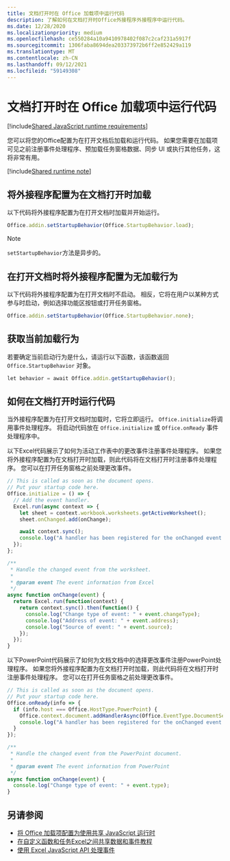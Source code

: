 ```yaml
---
title: 文档打开时在 Office 加载项中运行代码
description: 了解如何在文档打开时Office外接程序外接程序中运行代码。
ms.date: 12/28/2020
ms.localizationpriority: medium
ms.openlocfilehash: ce550284a10a9410978402f087c2caf231a5917f
ms.sourcegitcommit: 1306faba8694dea203373972b6ff2e852429a119
ms.translationtype: MT
ms.contentlocale: zh-CN
ms.lasthandoff: 09/12/2021
ms.locfileid: "59149308"
---
```

# <a name="run-code-in-your-office-add-in-when-the-document-opens"></a>文档打开时在 Office 加载项中运行代码

[!include[Shared JavaScript runtime requirements](../includes/shared-runtime-requirements-note.md)]

您可以将您的Office配置为在打开文档后加载和运行代码。 如果您需要在加载项可见之前注册事件处理程序、预加载任务窗格数据、同步 UI 或执行其他任务，这将非常有用。

[!include[Shared runtime note](../includes/note-requires-shared-runtime.md)]

## <a name="configure-your-add-in-to-load-when-the-document-opens"></a>将外接程序配置为在文档打开时加载

以下代码将外接程序配置为在打开文档时加载并开始运行。

```JavaScript
Office.addin.setStartupBehavior(Office.StartupBehavior.load);
```

> [!NOTE]
> `setStartupBehavior`方法是异步的。

## <a name="configure-your-add-in-for-no-load-behavior-on-document-open"></a>在打开文档时将外接程序配置为无加载行为

以下代码将外接程序配置为在打开文档时不启动。 相反，它将在用户以某种方式参与时启动，例如选择功能区按钮或打开任务窗格。

```JavaScript
Office.addin.setStartupBehavior(Office.StartupBehavior.none);
```

## <a name="get-the-current-load-behavior"></a>获取当前加载行为

若要确定当前启动行为是什么，请运行以下函数，该函数返回 `Office.StartupBehavior` 对象。

```JavaScript
let behavior = await Office.addin.getStartupBehavior();
```

## <a name="how-to-run-code-when-the-document-opens"></a>如何在文档打开时运行代码

当外接程序配置为在打开文档时加载时，它将立即运行。 `Office.initialize`将调用事件处理程序。 将启动代码放在 `Office.initialize` 或 `Office.onReady` 事件处理程序中。

以下Excel代码展示了如何为活动工作表中的更改事件注册事件处理程序。 如果您将外接程序配置为在文档打开时加载，则此代码将在文档打开时注册事件处理程序。 您可以在打开任务窗格之前处理更改事件。

```JavaScript
// This is called as soon as the document opens.
// Put your startup code here.
Office.initialize = () => {
  // Add the event handler.
  Excel.run(async context => {
    let sheet = context.workbook.worksheets.getActiveWorksheet();
    sheet.onChanged.add(onChange);

    await context.sync();
    console.log("A handler has been registered for the onChanged event.");
  });
};

/**
 * Handle the changed event from the worksheet.
 *
 * @param event The event information from Excel
 */
async function onChange(event) {
  return Excel.run(function(context) {
    return context.sync().then(function() {
      console.log("Change type of event: " + event.changeType);
      console.log("Address of event: " + event.address);
      console.log("Source of event: " + event.source);
    });
  });
}
```

以下PowerPoint代码展示了如何为文档文档中的选择更改事件注册PowerPoint处理程序。 如果您将外接程序配置为在文档打开时加载，则此代码将在文档打开时注册事件处理程序。 您可以在打开任务窗格之前处理更改事件。

```JavaScript
// This is called as soon as the document opens.
// Put your startup code here.
Office.onReady(info => {
  if (info.host === Office.HostType.PowerPoint) {
    Office.context.document.addHandlerAsync(Office.EventType.DocumentSelectionChanged, onChange);
    console.log("A handler has been registered for the onChanged event.");
  }
});

/**
 * Handle the changed event from the PowerPoint document.
 *
 * @param event The event information from PowerPoint
 */
async function onChange(event) {
  console.log("Change type of event: " + event.type);
}
```

## <a name="see-also"></a>另请参阅

- [将 Office 加载项配置为使用共享 JavaScript 运行时](configure-your-add-in-to-use-a-shared-runtime.md)
- [在自定义函数和任务Excel之间共享数据和事件教程](../tutorials/share-data-and-events-between-custom-functions-and-the-task-pane-tutorial.md)
- [使用 Excel JavaScript API 处理事件](../excel/excel-add-ins-events.md)
